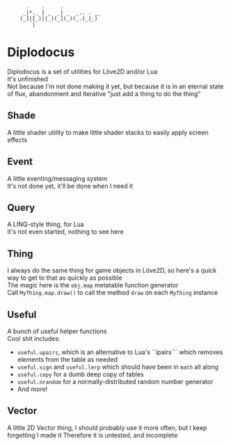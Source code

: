 ```
	  .    .     .
	 _|*._ | _  _| _  _.. . __
	(_]|[_)|(_)(_](_)(_.(_|_)
	    |
```

Diplodocus
==========

Diplodocus is a set of utilities for Löve2D and/or Lua   
It's unfinished   
Not because I'm not done making it yet, but because it is in an eternal state of flux, abandonment and iterative "just add a thing to do the thing"   


## Shade

A little shader utility to make little shader stacks to easily apply screen effects   

## Event

A little eventing/messaging system   
It's not done yet, it'll be done when I need it   

## Query

A LINQ-style thing, for Lua  
It's not even started, nothing to see here

## Thing

I always do the same thing for game objects in Löve2D, so here's a quick way to get to that as quickly as possible   
The magic here is the ```obj.map``` metatable function generator   
Call ```MyThing.map.draw()``` to call the method ```draw``` on each ```MyThing``` instance

## Useful

A bunch of useful helper functions   
Cool shit includes:

* ```useful.upairs```, which is an alternative to Lua's ``ìpairs``` which removes elements from the table as needed
* ```useful.sign``` and ```useful.lerp``` which should have been in ```math``` all along
* ```useful.copy``` for a dumb deep copy of tables
* ```useful.nrandom``` for a normally-distributed random number generator
* And more!  


## Vector

A little 2D Vector thing, I should probably use it more often, but I keep forgetting I made it
Therefore it is untested, and incomplete
